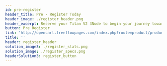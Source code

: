 ```yaml
---
id: pre-register
header_title: Pre - Register Today
header_image: ./register_header.png
header_excerpt: Reserve your Titan V2 3Node to begin your journey towards generating income by selling capacity. Limited 3Nodes are open to reservation before March 31st, 2021.
button: Pre Register
link: 'http://opencart.freeflowpages.com/index.php?route=product/product&path=59&product_id=50'
title: ''
header: register_header
solution_image3: ./register_stats.png
solution_image: ./register_specs.png
headerSolution3: register_button
---
```


<!-- pricing_plansMain: participate_pricing
pricingPlans: [plan1]
plans: [sec1, sec2, sec3] -->